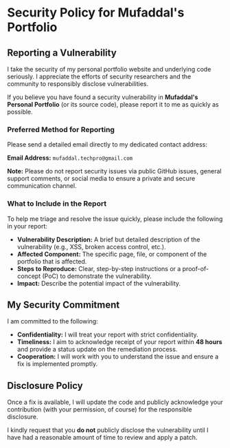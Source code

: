 # Security Policy for Mufaddal's Portfolio

## Reporting a Vulnerability

I take the security of my personal portfolio website and underlying code seriously. I appreciate the efforts of security researchers and the community to responsibly disclose vulnerabilities.

If you believe you have found a security vulnerability in **Mufaddal's Personal Portfolio** (or its source code), please report it to me as quickly as possible.

### Preferred Method for Reporting

Please send a detailed email directly to my dedicated contact address:

**Email Address:** `mufaddal.techpro@gmail.com`

**Note:** Please do not report security issues via public GitHub issues, general support comments, or social media to ensure a private and secure communication channel.

### What to Include in the Report

To help me triage and resolve the issue quickly, please include the following in your report:

* **Vulnerability Description:** A brief but detailed description of the vulnerability (e.g., XSS, broken access control, etc.).
* **Affected Component:** The specific page, file, or component of the portfolio that is affected.
* **Steps to Reproduce:** Clear, step-by-step instructions or a proof-of-concept (PoC) to demonstrate the vulnerability.
* **Impact:** Describe the potential impact of the vulnerability.

## My Security Commitment

I am committed to the following:

* **Confidentiality:** I will treat your report with strict confidentiality.
* **Timeliness:** I aim to acknowledge receipt of your report within **48 hours** and provide a status update on the remediation process.
* **Cooperation:** I will work with you to understand the issue and ensure a fix is implemented promptly.

## Disclosure Policy

Once a fix is available, I will update the code and publicly acknowledge your contribution (with your permission, of course) for the responsible disclosure.

I kindly request that you **do not** publicly disclose the vulnerability until I have had a reasonable amount of time to review and apply a patch.
